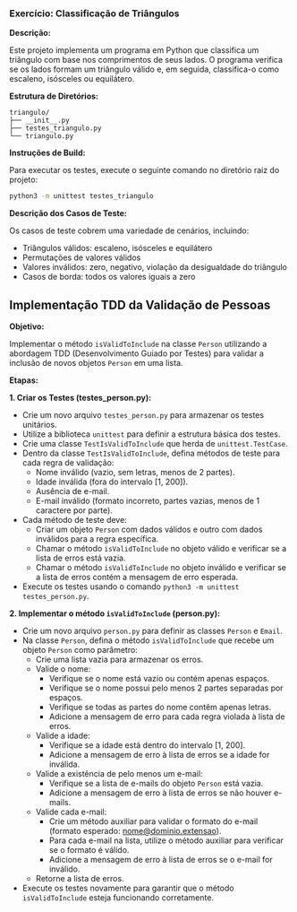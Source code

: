 ### Exercício: Classificação de Triângulos

**Descrição:**

Este projeto implementa um programa em Python que classifica um triângulo com base nos comprimentos de seus lados. O programa verifica se os lados formam um triângulo válido e, em seguida, classifica-o como escaleno, isósceles ou equilátero.

**Estrutura de Diretórios:**

```
triangulo/
├── __init__.py
├── testes_triangulo.py
└── triangulo.py
```

**Instruções de Build:**

Para executar os testes, execute o seguinte comando no diretório raiz do projeto:

```bash
python3 -m unittest testes_triangulo
```

**Descrição dos Casos de Teste:**

Os casos de teste cobrem uma variedade de cenários, incluindo:

* Triângulos válidos: escaleno, isósceles e equilátero
* Permutações de valores válidos
* Valores inválidos: zero, negativo, violação da desigualdade do triângulo
* Casos de borda: todos os valores iguais a zero


## Implementação TDD da Validação de Pessoas

**Objetivo:**

Implementar o método `isValidToInclude` na classe `Person` utilizando a abordagem TDD (Desenvolvimento Guiado por Testes) para validar a inclusão de novos objetos `Person` em uma lista.

**Etapas:**

**1. Criar os Testes (testes_person.py):**

* Crie um novo arquivo `testes_person.py` para armazenar os testes unitários.
* Utilize a biblioteca `unittest` para definir a estrutura básica dos testes.
* Crie uma classe `TestIsValidToInclude` que herda de `unittest.TestCase`.
* Dentro da classe `TestIsValidToInclude`, defina métodos de teste para cada regra de validação:
    * Nome inválido (vazio, sem letras, menos de 2 partes).
    * Idade inválida (fora do intervalo [1, 200]).
    * Ausência de e-mail.
    * E-mail inválido (formato incorreto, partes vazias, menos de 1 caractere por parte).
* Cada método de teste deve:
    * Criar um objeto `Person` com dados válidos e outro com dados inválidos para a regra específica.
    * Chamar o método `isValidToInclude` no objeto válido e verificar se a lista de erros está vazia.
    * Chamar o método `isValidToInclude` no objeto inválido e verificar se a lista de erros contém a mensagem de erro esperada.
* Execute os testes usando o comando `python3 -m unittest testes_person.py`.

**2. Implementar o método `isValidToInclude` (person.py):**

* Crie um novo arquivo `person.py` para definir as classes `Person` e `Email`.
* Na classe `Person`, defina o método `isValidToInclude` que recebe um objeto `Person` como parâmetro:
    * Crie uma lista vazia para armazenar os erros.
    * Valide o nome:
        * Verifique se o nome está vazio ou contém apenas espaços.
        * Verifique se o nome possui pelo menos 2 partes separadas por espaços.
        * Verifique se todas as partes do nome contêm apenas letras.
        * Adicione a mensagem de erro para cada regra violada à lista de erros.
    * Valide a idade:
        * Verifique se a idade está dentro do intervalo [1, 200].
        * Adicione a mensagem de erro à lista de erros se a idade for inválida.
    * Valide a existência de pelo menos um e-mail:
        * Verifique se a lista de e-mails do objeto `Person` está vazia.
        * Adicione a mensagem de erro à lista de erros se não houver e-mails.
    * Valide cada e-mail:
        * Crie um método auxiliar para validar o formato do e-mail (formato esperado: nome@dominio.extensao).
        * Para cada e-mail na lista, utilize o método auxiliar para verificar se o formato é válido.
        * Adicione a mensagem de erro à lista de erros se o e-mail for inválido.
    * Retorne a lista de erros.
* Execute os testes novamente para garantir que o método `isValidToInclude` esteja funcionando corretamente.


